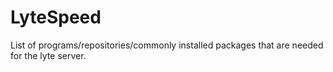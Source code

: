 # LyteSpeed
List of programs/repositories/commonly installed packages that are needed for the lyte server.
